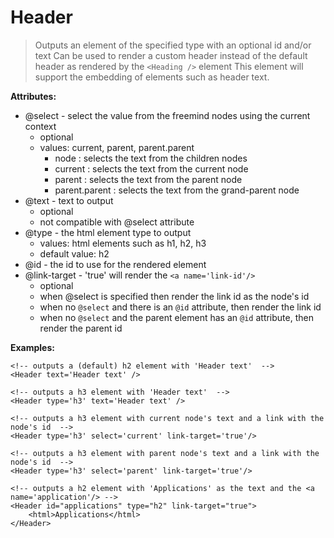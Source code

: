 Header
=====
> Outputs an element of the specified type with an optional id and/or text
> Can be used to render a custom header instead of the default header as rendered by the `<Heading />` element
> This element will support the embedding of elements such as header text.

**Attributes:**
* @select - select the value from the freemind nodes using the current context 
	* optional 
	* values: current, parent, parent.parent
		* node : selects the text from the children nodes
		* current : selects the text from the current node
		* parent : selects the text from the parent node
		* parent.parent : selects the text from the grand-parent node
* @text - text to output 
	* optional 
	* not compatible with @select attribute
* @type - the html element type to output
	* values: html elements such as h1, h2, h3
	* default value: h2
* @id - the id to use for the rendered element
* @link-target - 'true' will render the `<a name='link-id'/>` 
	* optional
	* when @select is specified then render the link id as the node's id
	* when no `@select` and there is an `@id` attribute, then render the link id
	* when no `@select` and the parent element has an `@id` attribute, then render the parent id

**Examples:**
```
<!-- outputs a (default) h2 element with 'Header text'  -->
<Header text='Header text' />

<!-- outputs a h3 element with 'Header text'  -->
<Header type='h3' text='Header text' />

<!-- outputs a h3 element with current node's text and a link with the node's id  -->
<Header type='h3' select='current' link-target='true'/>

<!-- outputs a h3 element with parent node's text and a link with the node's id  -->
<Header type='h3' select='parent' link-target='true'/>

<!-- outputs a h2 element with 'Applications' as the text and the <a name='application'/> -->
<Header id="applications" type="h2" link-target="true">
	<html>Applications</html>
</Header> 
```

